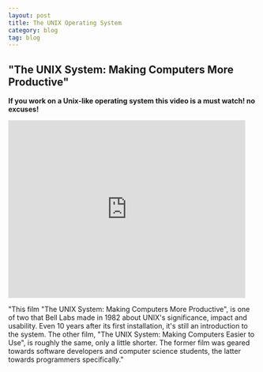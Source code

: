```yaml
---
layout: post
title: The UNIX Operating System
category: blog
tag: blog
---
```


## "The UNIX System: Making Computers More Productive"

**If you work on a Unix-like operating system this video is a must watch! no excuses!**

<iframe class="left-padding" width="480" height="360" src="http://www.youtube.com/embed/tc4ROCJYbm0" frameborder="0" allowfullscreen></iframe>

"This film "The UNIX System: Making Computers More Productive", is one of two that Bell Labs made in 1982 about UNIX's significance, impact and usability. Even 10 years after its first installation, it's still an introduction to the system. The other film, "The UNIX System: Making Computers Easier to Use", is roughly the same, only a little shorter. The former film was geared towards software developers and computer science students, the latter towards programmers specifically."
